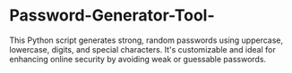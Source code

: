 # Password-Generator-Tool-
This Python script generates strong, random passwords using uppercase, lowercase, digits, and special characters. It's customizable and ideal for enhancing online security by avoiding weak or guessable passwords.
